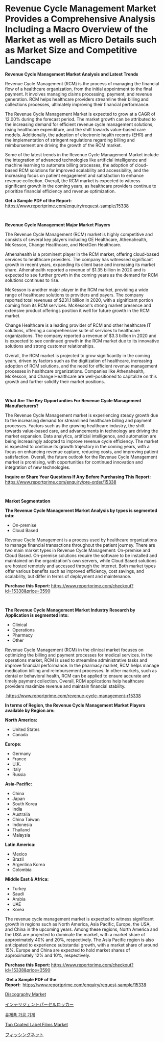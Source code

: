 <p><h1>Revenue Cycle Management Market Provides a Comprehensive Analysis Including a Macro Overview of the Market as well as Micro Details such as Market Size and Competitive Landscape</h1></p><p><strong>Revenue Cycle Management Market Analysis and Latest Trends</strong></p>
<p><p>Revenue Cycle Management (RCM) is the process of managing the financial flow of a healthcare organization, from the initial appointment to the final payment. It involves managing claims processing, payment, and revenue generation. RCM helps healthcare providers streamline their billing and collections processes, ultimately improving their financial performance.</p><p>The Revenue Cycle Management Market is expected to grow at a CAGR of 12.00% during the forecast period. The market growth can be attributed to the increasing demand for efficient revenue cycle management solutions, rising healthcare expenditure, and the shift towards value-based care models. Additionally, the adoption of electronic health records (EHR) and the implementation of stringent regulations regarding billing and reimbursement are driving the growth of the RCM market.</p><p>Some of the latest trends in the Revenue Cycle Management Market include the integration of advanced technologies like artificial intelligence and machine learning to automate billing processes, the adoption of cloud-based RCM solutions for improved scalability and accessibility, and the increasing focus on patient engagement and satisfaction to enhance revenue collection. Overall, the RCM market is expected to witness significant growth in the coming years, as healthcare providers continue to prioritize financial efficiency and revenue optimization.</p></p>
<p><strong>Get a Sample PDF of the Report:&nbsp;</strong> <a href="https://www.reportprime.com/enquiry/request-sample/15338">https://www.reportprime.com/enquiry/request-sample/15338</a></p>
<p>&nbsp;</p>
<p><strong>Revenue Cycle Management Major Market Players</strong></p>
<p><p>The Revenue Cycle Management (RCM) market is highly competitive and consists of several key players including GE Healthcare, Athenahealth, McKesson, Change Healthcare, and NextGen Healthcare. </p><p>Athenahealth is a prominent player in the RCM market, offering cloud-based services to healthcare providers. The company has witnessed significant growth in recent years, expanding its client base and increasing its market share. Athenahealth reported a revenue of $1.35 billion in 2020 and is expected to see further growth in the coming years as the demand for RCM solutions continues to rise.</p><p>McKesson is another major player in the RCM market, providing a wide range of healthcare solutions to providers and payers. The company reported total revenues of $231.1 billion in 2020, with a significant portion coming from its RCM services. McKesson's strong market presence and extensive product offerings position it well for future growth in the RCM market.</p><p>Change Healthcare is a leading provider of RCM and other healthcare IT solutions, offering a comprehensive suite of services to healthcare organizations. The company reported a revenue of $3.3 billion in 2020 and is expected to see continued growth in the RCM market due to its innovative solutions and strong customer relationships.</p><p>Overall, the RCM market is projected to grow significantly in the coming years, driven by factors such as the digitization of healthcare, increasing adoption of RCM solutions, and the need for efficient revenue management processes in healthcare organizations. Companies like Athenahealth, McKesson, and Change Healthcare are well-positioned to capitalize on this growth and further solidify their market positions.</p></p>
<p>&nbsp;</p>
<p><strong>What Are The Key Opportunities For Revenue Cycle Management Manufacturers?</strong></p>
<p><p>The Revenue Cycle Management market is experiencing steady growth due to the increasing demand for streamlined healthcare billing and payment processes. Factors such as the growing healthcare industry, the shift towards value-based care, and advancements in technology are driving the market expansion. Data analytics, artificial intelligence, and automation are being increasingly adopted to improve revenue cycle efficiency. The market is expected to continue its growth trajectory in the coming years, with a focus on enhancing revenue capture, reducing costs, and improving patient satisfaction. Overall, the future outlook for the Revenue Cycle Management market is promising, with opportunities for continued innovation and integration of new technologies.</p></p>
<p><strong>Inquire or Share Your Questions If Any Before Purchasing This Report:</strong> <a href="https://www.reportprime.com/enquiry/pre-order/15338">https://www.reportprime.com/enquiry/pre-order/15338</a></p>
<p>&nbsp;</p>
<p><strong>Market Segmentation</strong></p>
<p><strong>The Revenue Cycle Management Market Analysis by types is segmented into:</strong></p>
<p><ul><li>On-premise</li><li>Cloud Based</li></ul></p>
<p><p>Revenue Cycle Management is a process used by healthcare organizations to manage financial transactions throughout the patient journey. There are two main market types in Revenue Cycle Management: On-premise and Cloud Based. On-premise solutions require the software to be installed and maintained on the organization's own servers, while Cloud Based solutions are hosted remotely and accessed through the internet. Both market types offer various benefits such as improved efficiency, cost savings, and scalability, but differ in terms of deployment and maintenance.</p></p>
<p><strong>Purchase this Report:&nbsp;</strong><a href="https://www.reportprime.com/checkout?id=15338&price=3590">https://www.reportprime.com/checkout?id=15338&price=3590</a></p>
<p>&nbsp;</p>
<p><strong>The Revenue Cycle Management Market Industry Research by Application is segmented into:</strong></p>
<p><ul><li>Clinical</li><li>Operations</li><li>Pharmacy</li><li>Other</li></ul></p>
<p><p>Revenue Cycle Management (RCM) in the clinical market focuses on optimizing the billing and payment processes for medical services. In the operations market, RCM is used to streamline administrative tasks and improve financial performance. In the pharmacy market, RCM helps manage medication billing and reimbursement processes. In other markets, such as dental or behavioral health, RCM can be applied to ensure accurate and timely payment collection. Overall, RCM applications help healthcare providers maximize revenue and maintain financial stability.</p></p>
<p><a href="https://www.reportprime.com/revenue-cycle-management-r15338">&nbsp;https://www.reportprime.com/revenue-cycle-management-r15338</a></p>
<p><strong>In terms of Region, the Revenue Cycle Management Market Players available by Region are:</strong></p>
<p>
    <p> <strong> North America: </strong>
        <ul>
            <li>United States</li>
            <li>Canada</li>
        </ul>
        </p> 
    <p> <strong> Europe: </strong>
        <ul>
            <li>Germany</li>
            <li>France</li>
            <li>U.K.</li>
            <li>Italy</li>
            <li>Russia</li>
        </ul>
        </p> 
    <p> <strong> Asia-Pacific: </strong>
        <ul>
            <li>China</li>
            <li>Japan</li>
            <li>South Korea</li>
            <li>India</li>
            <li>Australia</li>
            <li>China Taiwan</li>
            <li>Indonesia</li>
            <li>Thailand</li>
            <li>Malaysia</li>
        </ul>
        </p> 
    <p> <strong> Latin America: </strong>
        <ul>
            <li>Mexico</li>
            <li>Brazil</li>
            <li>Argentina Korea</li>
            <li>Colombia</li>
        </ul>
        </p> 
    <p> <strong> Middle East & Africa: </strong>
        <ul>
            <li>Turkey</li>
            <li>Saudi</li>
            <li>Arabia</li>
            <li>UAE</li>
            <li>Korea</li>
        </ul>
    </p>
    </p>
<p><p>The revenue cycle management market is expected to witness significant growth in regions such as North America, Asia Pacific, Europe, the USA, and China in the upcoming years. Among these regions, North America and the USA are projected to dominate the market, with a market share of approximately 40% and 20%, respectively. The Asia Pacific region is also anticipated to experience substantial growth, with a market share of around 15%. Europe and China are expected to hold market shares of approximately 12% and 10%, respectively.</p></p>
<p><strong>Purchase this Report: </strong><a href="https://www.reportprime.com/checkout?id=15338&price=3590">https://www.reportprime.com/checkout?id=15338&price=3590</a></p>
<p>&nbsp;<strong>Get a Sample PDF of the Report:&nbsp;&nbsp;</strong><a href="https://www.reportprime.com/enquiry/request-sample/15338">https://www.reportprime.com/enquiry/request-sample/15338</a></p>
<p><strong></strong></p>
<p><p><a href="https://github.com/almainyongb/Market-Research-Report-List-1/blob/main/discography-market.md">Discography Market</a></p><p><a href="https://medium.com/@najifatanjim32_39272/%E3%82%B0%E3%83%AD%E3%83%BC%E3%83%90%E3%83%AB%E3%82%A4%E3%83%B3%E3%83%86%E3%83%AA%E3%82%B8%E3%82%A7%E3%83%B3%E3%83%88%E3%83%91%E3%83%BC%E3%82%BB%E3%83%AB%E3%83%AD%E3%83%83%E3%82%AB%E3%83%BC%E5%B8%82%E5%A0%B4%E3%81%AE%E3%83%88%E3%83%AC%E3%83%B3%E3%83%89-%E6%88%90%E9%95%B7%E6%A9%9F%E4%BC%9A%E3%81%A8%E8%AA%B2%E9%A1%8C%E3%81%AB%E9%96%A2%E3%81%99%E3%82%8B%E6%B4%9E%E5%AF%9F-2024%E5%B9%B4%E3%81%8B%E3%82%892031%E5%B9%B4%E3%81%BE%E3%81%A7%E3%81%AE%E4%BA%88%E6%B8%AC-7e4ac68c8cb0">インテリジェントパーセルロッカー</a></p><p><a href="https://medium.com/@cloydrenner/2024%EB%85%84%EB%B6%80%ED%84%B0-2031%EB%85%84%EA%B9%8C%EC%A7%80-%EC%84%B8%EA%B3%84%EC%A0%81%EC%9D%B8-%EC%A0%84%EB%A7%9D%EA%B3%BC-%EB%AF%B8%EB%9E%98-%EC%A0%84%EB%A7%9D%EC%9D%84-%EA%B0%96%EB%8A%94-%EC%9C%A0%EC%A0%9C%ED%92%88-%EA%B0%80%EA%B3%B5-%EA%B8%B0%EA%B3%84-%EC%8B%9C%EC%9E%A5%EC%9D%98-%EC%8B%A0%ED%9D%A5-%ED%8A%B8%EB%A0%8C%EB%93%9C-5f8848b4394d">유제품 가공 기계</a></p><p><a href="https://medium.com/@jordymiller63/top-coated-label-films-market-outlook-and-forecast-from-2024-to-2031-0bd8cdae89de">Top Coated Label Films Market</a></p><p><a href="https://medium.com/@lovern8746/2024%E5%B9%B4%E3%81%8B%E3%82%892031%E5%B9%B4%E3%81%BE%E3%81%A7%E3%81%AE%E4%B8%96%E7%95%8C%E3%81%AE%E6%BC%81%E7%B6%B2%E7%94%A3%E6%A5%AD%E3%81%AB%E9%96%A2%E3%81%99%E3%82%8B%E8%AA%BF%E6%9F%BB%E3%83%AC%E3%83%9D%E3%83%BC%E3%83%88-%E7%AB%B6%E4%BA%89%E3%81%AE%E6%BF%80%E5%8C%96-%E5%B8%82%E5%A0%B4%E8%A6%8F%E6%A8%A1-%E5%9C%B0%E5%9F%9F%E3%81%AE%E7%8A%B6%E6%B3%81-%E3%81%8A%E3%82%88%E3%81%B3%E5%B1%95%E6%9C%9B%E4%BA%88%E6%B8%AC-e03ff7ad532d">フィッシングネット</a></p></p>